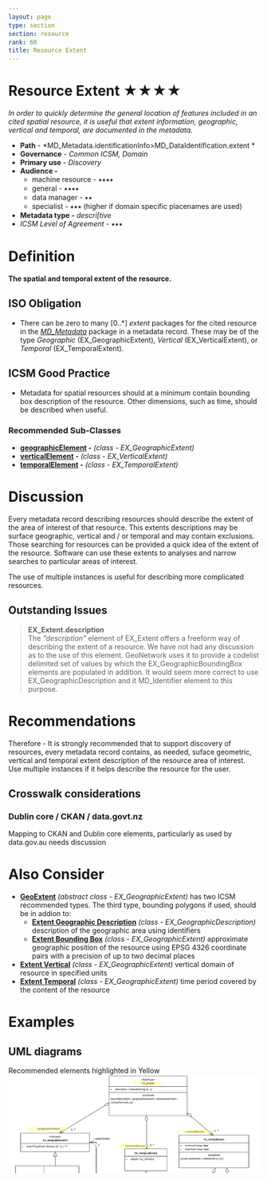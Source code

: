 ```yaml
---
layout: page
type: section
section: resource
rank: 60
title: Resource Extent
---
```

# Resource Extent ★★★★
*In order to quickly determine the general location of features included in an cited spatial resource, it is useful that extent information, geographic, vertical and temporal, are documented in the metadata.*

- **Path** - *MD_Metadata.identificationInfo>MD_DataIdentification.extent *
- **Governance** - *Common ICSM, Domain*
- **Primary use** - *Discovery*
- **Audience -** 
  - machine resource - ⭑⭑⭑⭑
  - general - ⭑⭑⭑⭑
  - data manager - ⭑⭑
  - specialist - ⭑⭑⭑ (higher if domain specific placenames are used)
- **Metadata type -** *descri[tive*
- *ICSM Level of Agreement -* ⭑⭑⭑

# Definition 
**The spatial and temporal extent of the resource.**

## ISO Obligation 
- There can be zero to many [0..\*]  *extent* packages for the cited resource in the  *[MD_Metadata](./class-MD_Metadata)* package in a metadata record. These may be of the type *Geographic* (EX_GeographicExtent), *Vertical* (EX_VerticalExtent), or *Temporal* (EX_TemporalExtent).

## ICSM Good Practice 
- Metadata for spatial resources should at a minimum contain bounding box description of the resource. Other dimensions, such as time, should be described when useful. 

### Recommended Sub-Classes  
* **[geographicElement](./GeographicExtent) -** *(class - EX_GeographicExtent)*
* **[verticalElement](./VerticalExtent) -** *(class - EX_VerticalExtent)*
* **[temporalElement](./TemporalExtents) -** *(class - EX_TemporalExtent)*

# Discussion  
Every metadata record describing resources should describe the extent of the area of interest of that resource. This extents descriptions may be surface geographic, vertical and / or temporal and may contain exclusions. Those searching for resources can be provided a quick idea of the extent of the resource. Software can use these extents to analyses and narrow searches to particular areas of interest. 

The use of multiple instances is useful for describing more complicated resources.

## Outstanding Issues
> **EX_Extent.description**  
The *"description"* element of EX_Extent offers a freeform way of describing the extent of a resource. We have not had any discussion as to the use of this element. GeoNetwork uses it to provide a codelist delimited set of values by which the EX_GeographicBoundingBox elements are populated in addition. It would seem more correct to use EX_GeographicDescription and it MD_Identifier element to this purpose.

# Recommendations 

Therefore - It is strongly recommended that to support discovery of resources, every metadata record contains, as needed, suface geometric, vertical and temporal extent description of the resource area of interest.  Use multiple instances if it helps describe the resource for the user.

## Crosswalk considerations 

### Dublin core / CKAN / data.govt.nz 
Mapping to CKAN and Dublin core elements, particularly as used by data.gov.au needs discussion

# Also Consider 
- **[GeoExtent](./GeographicExtent)** *(abstract class - EX_GeographicExtent)* has two ICSM recommended types. The third type, bounding polygons if used, should be in addion to:
  - **[Extent Geographic Description](./ExtentGeographicDescription)** *(class - EX_GeographicDescription)* description of the geographic area using identifiers
  - **[Extent Bounding Box](./ExtentBoundingBox)** *(class - EX_GeographicExtent)* approximate geographic position of the resource using EPSG 4326 coordinate pairs with a precision of up to two decimal places
- **[Extent Vertical](./VerticalExtent)** *(class - EX_GeographicExtent)* vertical domain of resource in specified units
- **[Extent Temporal](./TemporalExtents)** *(class - EX_GeographicExtent)* time period covered by the content of the resource

# Examples

## UML diagrams
Recommended elements highlighted in Yellow
![Extent](../images/ResourceExtentUML.png)
